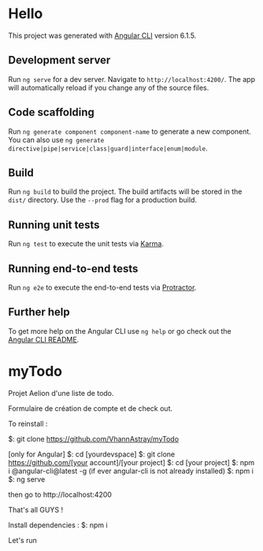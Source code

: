 # Hello

This project was generated with [Angular CLI](https://github.com/angular/angular-cli) version 6.1.5.

## Development server

Run `ng serve` for a dev server. Navigate to `http://localhost:4200/`. The app will automatically reload if you change any of the source files.

## Code scaffolding

Run `ng generate component component-name` to generate a new component. You can also use `ng generate directive|pipe|service|class|guard|interface|enum|module`.

## Build

Run `ng build` to build the project. The build artifacts will be stored in the `dist/` directory. Use the `--prod` flag for a production build.

## Running unit tests

Run `ng test` to execute the unit tests via [Karma](https://karma-runner.github.io).

## Running end-to-end tests

Run `ng e2e` to execute the end-to-end tests via [Protractor](http://www.protractortest.org/).

## Further help

To get more help on the Angular CLI use `ng help` or go check out the [Angular CLI README](https://github.com/angular/angular-cli/blob/master/README.md).

# myTodo
Projet Aelion d'une liste de todo.

Formulaire de création de compte et de check out.

To reinstall :

$: git clone https://github.com/VhannAstray/myTodo

[only for Angular]
$: cd [yourdevspace]
$: git clone https://github.com/[your account]/[your project]
$: cd [your project]
$: npm i @angular-cli@latest -g (if ever angular-cli is not already installed)
$: npm i 
$: ng serve

then go to http://localhost:4200

That's all GUYS !

Install dependencies :
$: npm i

Let's run
